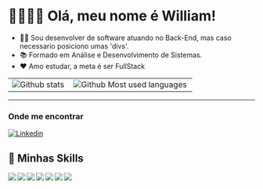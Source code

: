 # 💜👨🏽‍💻 Olá, meu nome é <strong>William!</strong>

- 👨‍💻 Sou desenvolver de software atuando no Back-End, mas caso necessario posiciono umas 'divs'.
- 📚 Formado em Análise e Desenvolvimento de Sistemas.
- ❤ Amo estudar, a meta é ser FullStack

<table>
  <tr>
    <td>
      <img
        align="left"
        src="https://github-readme-stats.vercel.app/api?username=WilliamGBrito&show_icons=true&include_all_commits=true&theme=dark&hide_border=true"
        alt="Github stats"
      />
    </td>
    <td>
      <img
        align="left"
        src="https://github-readme-stats.vercel.app/api/top-langs/?username=WilliamGBrito&layout=compact&theme=dark&hide_border=true"
        alt="Github Most used languages"
      />
    </td>
  </tr>
</table>

<hr>

<h3>Onde me encontrar</h3>

[![Linkedin](https://img.shields.io/badge/-williamgbrito-blue?style=flat-square&logo=Linkedin&logoColor=white&link=LINK-DO-SEU-LINKEDIN)](https://www.linkedin.com/in/williamgbrito/)

## 🚀 Minhas Skills
<img align="left" src="https://img.shields.io/badge/C%23-239120?style=for-the-badge&logo=c-sharp&logoColor=white" />
<img align="left" src="https://img.shields.io/badge/.NET-5C2D91?style=for-the-badge&logo=.net&logoColor=white"/>
<img align="left" src="https://img.shields.io/badge/HTML5-E34F26?style=for-the-badge&logo=html5&logoColor=white"/>
<img align="left" src="https://img.shields.io/badge/CSS3-1572B6?style=for-the-badge&logo=css3&logoColor=white"/>
<img align="left" src="https://img.shields.io/badge/JavaScript-323330?style=for-the-badge&logo=javascript&logoColor=F7DF1E"/>
<img align="left" src="https://img.shields.io/badge/Bootstrap-563D7C?style=for-the-badge&logo=bootstrap&logoColor=white"/>
<img align="left" src="https://img.shields.io/badge/Angular-DD0031?style=for-the-badge&logo=angular&logoColor=white"/>
